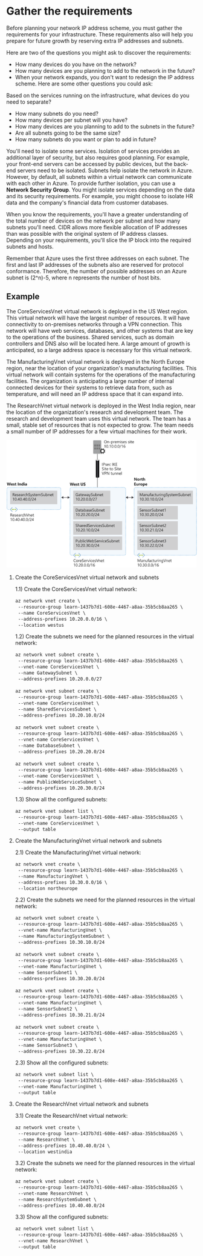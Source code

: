 
# Gather the requirements

Before planning your network IP address scheme, you must gather the requirements for your infrastructure. These requirements also will help you prepare for future growth by reserving extra IP addresses and subnets.

Here are two of the questions you might ask to discover the requirements:

* How many devices do you have on the network?
* How many devices are you planning to add to the network in the future?
* When your network expands, you don't want to redesign the IP address scheme. Here are some other questions you could ask:

Based on the services running on the infrastructure, what devices do you need to separate?

* How many subnets do you need?
* How many devices per subnet will you have?
* How many devices are you planning to add to the subnets in the future?
* Are all subnets going to be the same size?
* How many subnets do you want or plan to add in future?

You'll need to isolate some services. Isolation of services provides an additional layer of security, but also requires good planning. For example, your front-end servers can be accessed by public devices, but the back-end servers need to be isolated. Subnets help isolate the network in Azure. However, by default, all subnets within a virtual network can communicate with each other in Azure. To provide further isolation, you can use a __Network Security Group__. You might isolate services depending on the data and its security requirements. For example, you might choose to isolate HR data and the company's financial data from customer databases.

When you know the requirements, you'll have a greater understanding of the total number of devices on the network per subnet and how many subnets you'll need. CIDR allows more flexible allocation of IP addresses than was possible with the original system of IP address classes. Depending on your requirements, you'll slice the IP block into the required subnets and hosts.

Remember that Azure uses the first three addresses on each subnet. The first and last IP addresses of the subnets also are reserved for protocol conformance. Therefore, the number of possible addresses on an Azure subnet is (2^n)-5, where n represents the number of host bits.

## Example

The CoreServicesVnet virtual network is deployed in the US West region. This virtual network will have the largest number of resources. It will have connectivity to on-premises networks through a VPN connection. This network will have web services, databases, and other systems that are key to the operations of the business. Shared services, such as domain controllers and DNS also will be located here. A large amount of growth is anticipated, so a large address space is necessary for this virtual network.

The ManufacturingVnet virtual network is deployed in the North Europe region, near the location of your organization's manufacturing facilities. This virtual network will contain systems for the operations of the manufacturing facilities. The organization is anticipating a large number of internal connected devices for their systems to retrieve data from, such as temperature, and will need an IP address space that it can expand into.

The ResearchVnet virtual network is deployed in the West India region, near the location of the organization's research and development team. The research and development team uses this virtual network. The team has a small, stable set of resources that is not expected to grow. The team needs a small number of IP addresses for a few virtual machines for their work.

![IP Addressing Planning Example](images\ip_addressing_planning_example.png "IP Addressing Planning Example")

1) Create the CoreServicesVnet virtual network and subnets

   1.1) Create the CoreServicesVnet virtual network:

       az network vnet create \
        --resource-group learn-1437b7d1-608e-4467-a8aa-35b5cb8aa265 \
        --name CoreServicesVnet \
        --address-prefixes 10.20.0.0/16 \
        --location westus

   1.2) Create the subnets we need for the planned resources in the virtual network:

       az network vnet subnet create \
        --resource-group learn-1437b7d1-608e-4467-a8aa-35b5cb8aa265 \
        --vnet-name CoreServicesVnet \
        --name GatewaySubnet \
        --address-prefixes 10.20.0.0/27

       az network vnet subnet create \
        --resource-group learn-1437b7d1-608e-4467-a8aa-35b5cb8aa265 \
        --vnet-name CoreServicesVnet \
        --name SharedServicesSubnet \
        --address-prefixes 10.20.10.0/24

       az network vnet subnet create \
        --resource-group learn-1437b7d1-608e-4467-a8aa-35b5cb8aa265 \
        --vnet-name CoreServicesVnet \
        --name DatabaseSubnet \
        --address-prefixes 10.20.20.0/24

       az network vnet subnet create \
        --resource-group learn-1437b7d1-608e-4467-a8aa-35b5cb8aa265 \
        --vnet-name CoreServicesVnet \
        --name PublicWebServiceSubnet \
        --address-prefixes 10.20.30.0/24

   1.3) Show all the configured subnets:

       az network vnet subnet list \
        --resource-group learn-1437b7d1-608e-4467-a8aa-35b5cb8aa265 \
        --vnet-name CoreServicesVnet \
        --output table

2) Create the ManufacturingVnet virtual network and subnets

   2.1) Create the ManufacturingVnet virtual network:

       az network vnet create \
        --resource-group learn-1437b7d1-608e-4467-a8aa-35b5cb8aa265 \
        --name ManufacturingVnet \
        --address-prefixes 10.30.0.0/16 \
        --location northeurope

   2.2) Create the subnets we need for the planned resources in the virtual network:

       az network vnet subnet create \
        --resource-group learn-1437b7d1-608e-4467-a8aa-35b5cb8aa265 \
        --vnet-name ManufacturingVnet \
        --name ManufacturingSystemSubnet \
        --address-prefixes 10.30.10.0/24

       az network vnet subnet create \
        --resource-group learn-1437b7d1-608e-4467-a8aa-35b5cb8aa265 \
        --vnet-name ManufacturingVnet \
        --name SensorSubnet1 \
        --address-prefixes 10.30.20.0/24

       az network vnet subnet create \
        --resource-group learn-1437b7d1-608e-4467-a8aa-35b5cb8aa265 \
        --vnet-name ManufacturingVnet \
        --name SensorSubnet2 \
        --address-prefixes 10.30.21.0/24

       az network vnet subnet create \
        --resource-group learn-1437b7d1-608e-4467-a8aa-35b5cb8aa265 \
        --vnet-name ManufacturingVnet \
        --name SensorSubnet3 \
        --address-prefixes 10.30.22.0/24

   2.3) Show all the configured subnets:

       az network vnet subnet list \
        --resource-group learn-1437b7d1-608e-4467-a8aa-35b5cb8aa265 \
        --vnet-name ManufacturingVnet \
        --output table

3) Create the ResearchVnet virtual network and subnets

   3.1) Create the ResearchVnet virtual network:

       az network vnet create \
        --resource-group learn-1437b7d1-608e-4467-a8aa-35b5cb8aa265 \
        --name ResearchVnet \
        --address-prefixes 10.40.40.0/24 \
        --location westindia

   3.2) Create the subnets we need for the planned resources in the virtual network:

       az network vnet subnet create \
        --resource-group learn-1437b7d1-608e-4467-a8aa-35b5cb8aa265 \
        --vnet-name ResearchVnet \
        --name ResearchSystemSubnet \
        --address-prefixes 10.40.40.0/24

   3.3) Show all the configured subnets:

       az network vnet subnet list \
        --resource-group learn-1437b7d1-608e-4467-a8aa-35b5cb8aa265 \
        --vnet-name ResearchVnet \
        --output table
